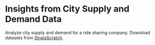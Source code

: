 # Insights from City Supply and Demand Data
 Analyze city supply and demand for a ride sharing company. Download datasets from [StrataScratch](https://www.stratascratch.com/).
